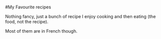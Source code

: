 #My Favourite recipes

Nothing fancy, just a bunch of recipe I enjoy cooking and then eating (the food, not the recipe).

Most of them are in French though.
